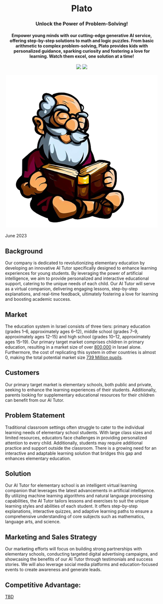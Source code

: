 <div align="center">
<h1 align="center"> Plato </h1> 
<h3>Unlock the Power of Problem-Solving!</br></h3>
<h4 align="center">
Empower young minds with our cutting-edge generative AI service, offering step-by-step solutions to math and logic puzzles. From basic arithmetic to complex problem-solving, Plato provides kids with personalized guidance, sparking curiosity and fostering a love for learning. Watch them excel, one solution at a time! 
</h4>
<img src="https://img.shields.io/badge/Progress-1%25-red"> <img src="https://img.shields.io/badge/Feedback-Welcome-green">
</br>
</br>
<kbd>
<img src="../images/plato_1.png"> 
</kbd>
<!--
<kbd>
<img src="https://static.wixstatic.com/media/268424_3cc49b21872a41d799b1efa55b11bd37~mv2.gif"> 
</kbd> -->
</div>

June 2023


## Background
Our company is dedicated to revolutionizing elementary education by developing an innovative AI Tutor specifically designed to enhance learning experiences for young students. By leveraging the power of artificial intelligence, we aim to provide personalized and interactive educational support, catering to the unique needs of each child. Our AI Tutor will serve as a virtual companion, delivering engaging lessons, step-by-step explanations, and real-time feedback, ultimately fostering a love for learning and boosting academic success.

## Market
The education system in Israel consists of three tiers: primary education (grades 1–6, approximately ages 6–12), middle school (grades 7–9, approximately ages 12–15) and high school (grades 10–12, approximately ages 15–19). Our primary target market comprises children in primary education, resulting in a market size of over [800,000](https://en.wikipedia.org/wiki/Education_in_Israel) in Israel alone. Furthermore, the cost of replicating this system in other countries is almost 0, making the total potential market size [739 Million pupils](https://www.statista.com/statistics/1227106/number-of-pupils-in-primary-education-worldwide/#:~:text=The%20number%20of%20pupils%20in,739%20million%20pupils%20in%202019). 

## Customers
Our primary target market is elementary schools, both public and private, seeking to enhance the learning experiences of their students. Additionally, parents looking for supplementary educational resources for their children can benefit from our AI Tutor.

## Problem Statement
Traditional classroom settings often struggle to cater to the individual learning needs of elementary school students. With large class sizes and limited resources, educators face challenges in providing personalized attention to every child. Additionally, students may require additional practice and support outside the classroom. There is a growing need for an interactive and adaptable learning solution that bridges this gap and enhances elementary education.

## Solution
Our AI Tutor for elementary school is an intelligent virtual learning companion that leverages the latest advancements in artificial intelligence. By utilizing machine learning algorithms and natural language processing capabilities, the AI Tutor tailors lessons and exercises to suit the unique learning styles and abilities of each student. It offers step-by-step explanations, interactive quizzes, and adaptive learning paths to ensure a comprehensive understanding of core subjects such as mathematics, language arts, and science.

## Marketing and Sales Strategy
Our marketing efforts will focus on building strong partnerships with elementary schools, conducting targeted digital advertising campaigns, and showcasing the benefits of our AI Tutor through testimonials and success stories. We will also leverage social media platforms and education-focused events to create awareness and generate leads.

## Competitive Advantage:
[TBD]()









